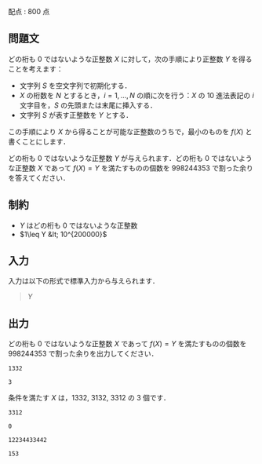 配点 : $800$ 点

## 問題文

どの桁も $0$ ではないような正整数 $X$ に対して，次の手順により正整数 $Y$ を得ることを考えます：

- 文字列 $S$ を空文字列で初期化する．
- $X$ の桁数を $N$ とするとき，$i = 1, \ldots, N$ の順に次を行う：$X$ の $10$ 進法表記の $i$ 文字目を，$S$ の先頭または末尾に挿入する．
- 文字列 $S$ が表す正整数を $Y$ とする．

この手順により $X$ から得ることが可能な正整数のうちで，最小のものを $f(X)$ と書くことにします．

どの桁も $0$ ではないような正整数 $Y$ が与えられます．どの桁も $0$ ではないような正整数 $X$ であって $f(X) = Y$ を満たすものの個数を $998244353$ で割った余りを答えてください．

## 制約

- $Y$ はどの桁も $0$ ではないような正整数
- $1\leq Y &lt; 10^{200000}$

## 入力

入力は以下の形式で標準入力から与えられます．

> $Y$

## 出力

どの桁も $0$ ではないような正整数 $X$ であって $f(X) = Y$ を満たすものの個数を $998244353$ で割った余りを出力してください．

```input1
1332
```

```output1
3
```

条件を満たす $X$ は，$1332$, $3132$, $3312$ の $3$ 個です．

```input2
3312
```

```output2
0
```

```input3
12234433442
```

```output3
153
```